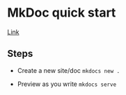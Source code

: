 # MkDoc quick start

[Link](https://squidfunk.github.io/mkdocs-material/creating-your-site/)

## Steps
- Create a new site/doc
`mkdocs new .`

- Preview as you write
`mkdocs serve`
